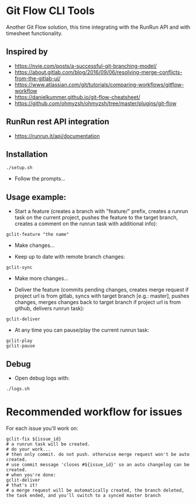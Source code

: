 # Git Flow CLI Tools
Another Git Flow solution, this time integrating with the RunRun API and with timesheet functionality.

## Inspired by
* https://nvie.com/posts/a-successful-git-branching-model/
* https://about.gitlab.com/blog/2016/09/06/resolving-merge-conflicts-from-the-gitlab-ui/
* https://www.atlassian.com/git/tutorials/comparing-workflows/gitflow-workflow
* https://danielkummer.github.io/git-flow-cheatsheet/
* https://github.com/ohmyzsh/ohmyzsh/tree/master/plugins/git-flow

## RunRun rest API integration
* https://runrun.it/api/documentation

## Installation
```
./setup.sh
```
* Follow the prompts...

## Usage example:
* Start a feature (creates a branch with "feature/" prefix, creates a runrun task on the current project, pushes the feature to the target branch, creates a comment on the runrun task with additional info):
```
gclit-feature "the name"
```

* Make changes...

* Keep up to date with remote branch changes:
```
gclit-sync
```

* Make more changes...

* Deliver the feature (commits pending changes, creates merge request if project url is from gitlab, syncs with target branch [e.g.: master], pushes changes, merges changes back to target branch if project url is from github, delivers runrun task):
```
gclit-deliver
```

* At any time you can pause/play the current runrun task:
```
gclit-play
gclit-pause
```

## Debug
* Open debug logs with:
```
./logs.sh
```

# Recommended workflow for issues
For each issue you'll work on:
```
gclit-fix ${issue_id}
# a runrun task will be created.
# do your work...
# then only commit. do not push. otherwise merge request won't be auto created.
# use commit message 'closes #${issue_id}' so an auto changelog can be created.
# when you're done:
gclit-deliver
# that's it!
# a merge request will be automatically created, the branch deleted, the task ended, and you'll switch to a synced master branch
```